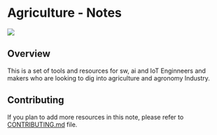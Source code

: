 # Agriculture - Notes

![](https://www.digitalseed.eu/wp-content/uploads/2022/01/csa.png)

## Overview

This is a set of tools and resources for sw, ai and IoT Enginneers and makers who are looking to dig into agriculture and agronomy Industry. 


## Contributing

If you plan to add more resources in this note, please refer to [CONTRIBUTING.md](..\CONTRIBUTING.md) file.





